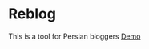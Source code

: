 # Reblog
This is a tool for Persian bloggers <a href="https://amirhcode.github.io/Reblog/">Demo</a>
